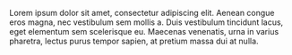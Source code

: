 Lorem ipsum dolor sit amet, consectetur adipiscing elit. Aenean congue eros magna, nec vestibulum sem mollis a. Duis vestibulum tincidunt lacus, eget elementum sem scelerisque eu. Maecenas venenatis, urna in varius pharetra, lectus purus tempor sapien, at pretium massa dui at nulla.